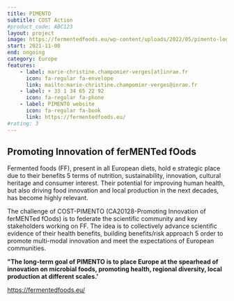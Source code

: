 ```yaml
---
title: PIMENTO
subtitle: COST Action
#product_code: ABC123
layout: project
image: https://fermentedfoods.eu/wp-content/uploads/2022/05/pimento-logo-1.svg
start: 2021-11-08
end: ongoing
category: Europe
features:
    - label: marie-christine.champomier-verges[at]inrae.fr
      icon: fa-regular fa-envelope
      link: mailto:marie-christine.champomier-verges@inrae.fr
    - label: + 33 1 34 65 22 92
      icon: fa-regular fa-phone
    - label: PIMENTO website
      icon: fa-regular fa-book
      link: https://fermentedfoods.eu/
#rating: 3
---
```


## Promoting Innovation of ferMENTed fOods

Fermented foods (FF), present in all European diets, hold e strategic place due to their benefits 5 terms of nutrition, sustainability, innovation, cultural heritage and
consumer interest. Their potential for improving human health, but also driving food innovation and local production in the next decades, has become highly relevant.

The challenge of COST-PIMENTO (CA20128-Promoting Innovation of ferMENTed fOods) is to federate the scientific community and key stakeholders working on FF. The idea is to collectively advance scientific evidence of their health benefits, building benefits/risk approach 5 order to promote multi-modal innovation and meet the expectations of European communities.

**"The long-term goal of PIMENTO is to place Europe at the spearhead of innovation on microbial foods, promoting health, regional diversity, local production at different scales.'**

https://fermentedfoods.eu/







